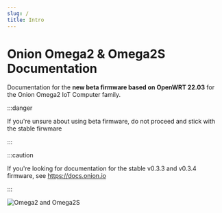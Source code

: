 ```yaml
---
slug: /
title: Intro
---
```


# Onion Omega2 & Omega2S Documentation

Documentation for the **new beta firmware based on OpenWRT 22.03** for the Onion Omega2 IoT Computer family.

:::danger

If you're unsure about using beta firmware, do not proceed and stick with the stable firwmare

:::

:::caution

If you're looking for documentation for the stable v0.3.3 and v0.3.4 firmware, see https://docs.onion.io

:::

![Omega2 and Omega2S](/img/Omega2-Family.jpg)